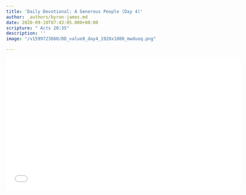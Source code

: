 ```yaml
---
title: 'Daily Devotional: A Generous People (Day 4)'
author: _authors/byron-james.md
date: 2020-09-10T07:43:05.000+00:00
scripture: " Acts 20:35"
description: ''
image: "/v1599723860/DD_value8_day4_1920x1080_mwduoq.png"

---
```

<iframe src="[https://player.vimeo.com/video/456463851](https://player.vimeo.com/video/456463851 "https://player.vimeo.com/video/456463851")" width="640" height="361" frameborder="0" allow="autoplay; fullscreen" allowfullscreen></iframe>